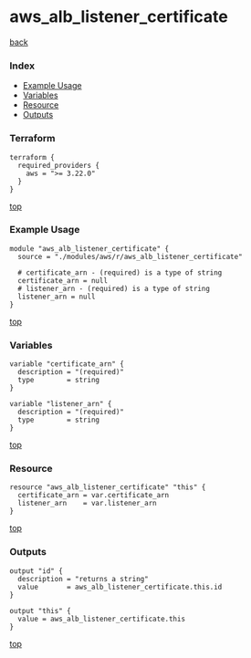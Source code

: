 # aws_alb_listener_certificate
[back](../aws.md)
### Index
- [Example Usage](#example-usage)
- [Variables](#variables)
- [Resource](#resource)
- [Outputs](#outputs)
### Terraform
```hcl
terraform {
  required_providers {
    aws = ">= 3.22.0"
  }
}
```
[top](#index)
### Example Usage
```hcl
module "aws_alb_listener_certificate" {
  source = "./modules/aws/r/aws_alb_listener_certificate"

  # certificate_arn - (required) is a type of string
  certificate_arn = null
  # listener_arn - (required) is a type of string
  listener_arn = null
}
```
[top](#index)
### Variables
```hcl
variable "certificate_arn" {
  description = "(required)"
  type        = string
}

variable "listener_arn" {
  description = "(required)"
  type        = string
}
```
[top](#index)

### Resource
```hcl
resource "aws_alb_listener_certificate" "this" {
  certificate_arn = var.certificate_arn
  listener_arn    = var.listener_arn
}
```
[top](#index)
### Outputs
```hcl
output "id" {
  description = "returns a string"
  value       = aws_alb_listener_certificate.this.id
}

output "this" {
  value = aws_alb_listener_certificate.this
}
```
[top](#index)
